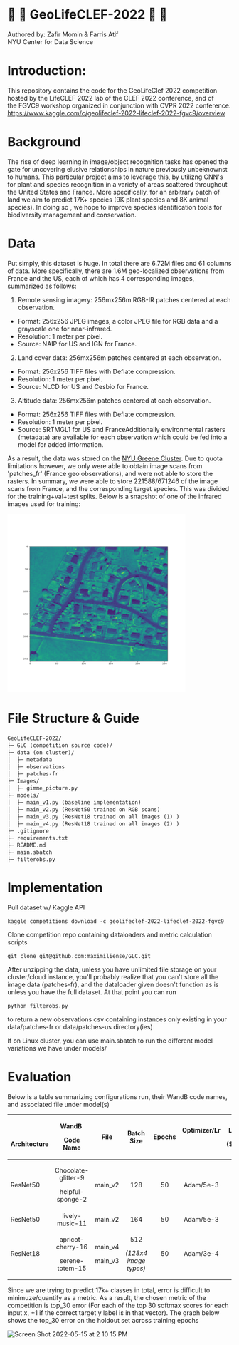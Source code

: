 # :evergreen_tree: :palm_tree: GeoLifeCLEF-2022 :palm_tree: :evergreen_tree:
Authored by: Zafir Momin & Farris Atif  
NYU Center for Data Science

# Introduction:

This repository contains the code for the GeoLifeClef 2022 competition hosted by the LifeCLEF 2022 lab of the CLEF 2022 conference, and of the FGVC9 workshop organized in conjunction with CVPR 2022 conference.
https://www.kaggle.com/c/geolifeclef-2022-lifeclef-2022-fgvc9/overview

# Background

The rise of deep learning in image/object recognition tasks has opened the gate for uncovering elusive relationships in nature previously unbeknownst to humans. This particular project aims to leverage this, by utilizng CNN's for plant and species recognition in a variety of areas scattered throughout the United States and France. More specifically, for an arbitrary patch of land we aim to predict 17K+ species (9K plant species and 8K animal species). In doing so , we hope to improve species identification tools for biodiversity management and conservation.

# Data

Put simply, this dataset is huge. In total there are 6.72M files and 61 columns of data. More specifically, there are 1.6M geo-localized observations from France and the US, each of which has 4 corresponding images, summarized as follows:
1. Remote sensing imagery: 256mx256m RGB-IR patches centered at each observation. 
* Format: 256x256 JPEG images, a color JPEG file for RGB data and a grayscale one for near-infrared. 
* Resolution: 1 meter per pixel. 
* Source: NAIP for US and IGN for France. 
2. Land cover data: 256mx256m patches centered at each observation. 
* Format: 256x256 TIFF files with Deflate compression. 
* Resolution: 1 meter per pixel. 
* Source: NLCD for US and Cesbio for France. 
3. Altitude data: 256mx256m patches centered at each observation. 
* Format: 256x256 TIFF files with Deflate compression. 
* Resolution: 1 meter per pixel. 
* Source: SRTMGL1 for US and FranceAdditionally environmental rasters (metadata) are available for each observation which could be fed into a model for added information.  

As a result, the data was stored on the [NYU Greene Cluster](https://sites.google.com/nyu.edu/nyu-hpc/home?authuser=0). Due to quota limitations however, we only were able to obtain image scans from 'patches_fr' (France geo observations), and were not able to store the rasters. In summary, we were able to store 221588/671246 of the image scans from France, and the corresponding target species. This was divided for the training+val+test splits. Below is a snapshot of one of the infrared images used for training:


<img src="https://github.com/farris/GeoLifeCLEF-2022/blob/master/images/near_ir_show.png" width="400" height="400">

# File Structure & Guide

```
GeoLifeCLEF-2022/
├─ GLC (competition source code)/
├─ data (on cluster)/
│  ├─ metadata
│  ├─ observations
│  ├─ patches-fr
├─ Images/
│  ├─ gimme_picture.py
├─ models/
│  ├─ main_v1.py (baseline implementation)
│  ├─ main_v2.py (ResNet50 trained on RGB scans)
│  ├─ main_v3.py (ResNet18 trained on all images (1) )
│  ├─ main_v4.py (ResNet18 trained on all images (2) )
├─ .gitignore
├─ requirements.txt
├─ README.md
├─ main.sbatch
├─ filterobs.py
```
# Implementation

Pull dataset w/ Kaggle API

```
kaggle competitions download -c geolifeclef-2022-lifeclef-2022-fgvc9
```

Clone competition repo containing dataloaders and metric calculation scripts

``` 
git clone git@github.com:maximiliense/GLC.git
``` 

After unzipping the data, unless you have unlimited file storage on your cluster/cloud instance, you'll probably realize that you can't store all the image data (patches-fr), and the dataloader given doesn't function as is unless you have the full dataset. At that point you can run 
```
python filterobs.py
```
to return a new observations csv containing instances only existing in your data/patches-fr or data/patches-us directory(ies)

If on Linux cluster, you can use main.sbatch to run the different model variations we have under models/

# Evaluation

Below is a table summarizing configurations run, their WandB code names, and associated file under model(s)

|<p> </p><p>**Architecture**</p><p></p>|<p>**WandB** </p><p>**Code Name**</p>|**File**|**Batch Size**|<p>**Epochs**</p><p></p>|<p>**Optimizer/Lr**</p><p><br></p>|<p>**LR Scheduler**</p><p>**(Step/Gamma)**</p>|<p>**Data Types Included**</p><p></p>|**Gpu Type**|
| :- | :-: | :-: | :-: | :-: | :-: | :-: | :-: | :-: |
|<p>ResNet50</p><p></p>|<p>Chocolate-glitter-9</p><p>helpful-sponge-2</p>|main\_v2|<p>128</p><p></p>|50|<p>Adam/5e-3</p><p></p>|*NA*|RGB|Tesla V100|
|ResNet50|lively-music-11|main\_v2|164|50|Adam/5e-3|20/0.2|RGB|RTX 8000|
|ResNet18|<p>apricot-cherry-16</p><p>serene-totem-15</p>|<p>main\_v4</p><p>main\_v3</p>|<p>512</p><p>*(128x4 image types)*</p>|50|Adam/3e-4|10/.1|All|<p>Tesla V100</p><p></p>|


Since we are trying to predict 17k+ classes in total, error is difficult to minimuze/quantify as a metric. As a result, the chosen metric of the competition is top_30 error (For each of the top 30 softmax scores for each input x, +1 if the correct target y label is in that vector). The graph below shows the top_30 error on the holdout set across training epochs

<img width="600" img height = '500' alt="Screen Shot 2022-05-15 at 2 10 15 PM" src="https://user-images.githubusercontent.com/70980118/168487605-daa91534-a522-487d-8b5e-f517763b46ec.png" >
